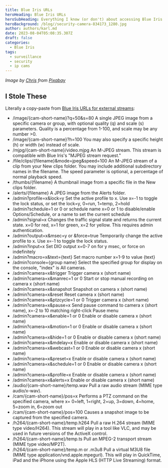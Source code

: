 ```yaml
---
title: Blue Iris URLs
heroHeading: Blue Iris URLs
heroSubHeading: Everything I know (or don't) about accessing Blue Iris content by URL.
heroBackground: /blog//security-camera-834173_1280.jpg
author: authors/karl.md
date: 2023-08-04T05:08:35.307Z
draft: false
categories:
  - Blue Iris
tags:
  - surveillance
  - security
  - ip cams
---
```


*Image by [Chris](https://pixabay.com/users/chrisjmit-248609/?utm_source=link-attribution\&utm_medium=referral\&utm_campaign=image\&utm_content=834173) from [Pixabay](https://pixabay.com//?utm_source=link-attribution\&utm_medium=referral\&utm_campaign=image\&utm_content=834173)*

## I Stole These

Literally a copy-paste from [Blue Iris URLs for external streams](https://ipcamtalk.com/threads/blue-iris-urls-for-external-streams.24994/post-238524):

* /image/{cam-short-name}?q=50\&s=80 A single JPEG image from a specific camera or group, with optional quality (q) and scale (s) parameters. Quality is a percentage from 1-100, and scale may be any number >0.
* /image/{cam-short-name}?h=100 You may also specify a specific height (h) or width (w) instead of scale.
* /mjpg/{cam-short-name}/video.mjpg An M-JPEG stream. This stream is compatible with Blue Iris's "MJPEG stream request."
* /file/clips/{filename}\&mode=jpeg\&speed=100 An M-JPEG stream of a clip from your New clips folder. You may include additional subdirectory names in the filename. The speed parameter is optional, a percentage of normal playback speed.
* /thumbs/{filename} A thumbnail image from a specific file in the New clips folder.
* /alerts/{filename} A JPEG image from the Alerts folder.
* /admin?profile=x\&lock=y Set the active profile to x. Use x=-1 to toggle the lock status, or set the lock=y, 0=run, 1=temp, 2=hold
* /admin?schedule=1 or 0 or schedule name x=0 or 1 to disable/enable Options/Schedule, or a name to set the current schedule
* /admin?signal=x Changes the traffic signal state and returns the current state. x=0 for red, x=1 for green, x=2 for yellow. This requires admin authentication.
* /admin?output=x\&msec=y or \&force=true Temporarily change the active profile to x. Use x=-1 to toggle the lock status.
* /admin?input=x Set DIO output x=0-7 on for y msec, or force on indefinitely
* /admin?macro=x\&text={text} Set macro number x=1-9 to value {text}
* /admin?console={group name} Select the specified group for display on the console, "index" is All cameras.
* /admin?camera=x\&trigger Trigger camera x (short name)
* /admin?camera=x\&manrec=1 or 0 Start or stop manual recording on camera x (short name)
* /admin?camera=x\&snapshot Snapshot on camera x (short name)
* /admin?camera=x\&reset Reset camera x (short name)
* /admin?camera=x\&ptzcycle=1 or 0 Trigger camera x (short name)
* /admin?camera=x\&pause=x Send pause command to camera x (short name), x=-2 to 10 matching right-click Pause menu
* /admin?camera=x\&enable=1 or 0 Enable or disable camera x (short name)
* /admin?camera=x\&motion=1 or 0 Enable or disable camera x (short name)
* /admin?camera=x\&hide=1 or 0 Enable or disable camera x (short name)
* /admin?camera=x\&mdelay=x Enable or disable camera x (short name)
* /admin?camera=x\&webcast=1 or 0 Enable or disable camera x (short name)
* /admin?camera=x\&preset=x Enable or disable camera x (short name)
* /admin?camera=x\&schedule=1 or 0 Enable or disable camera x (short name)
* /admin?camera=x\&profile=x Enable or disable camera x (short name)
* /admin?camera=x\&alerts=x Enable or disable camera x (short name)
* /audio/{cam-short-name}/temp.wav Pull a raw audio stream (MIME type audio/x-wav).
* /cam/{cam-short-name}/pos=x Performs a PTZ command on the specified camera, where x= 0=left, 1=right, 2=up, 3=down, 4=home, 5=zoom in, 6=zoom out
* /cam/{cam-short-name}/pos=100 Causes a snapshot image to be captured from the specified camera.
* /h264/{cam-short-name}/temp.h264 Pull a raw H.264 stream (MIME type video/H264). This stream will play in a tool like VLC, and may be used in future versions of the ActiveX control.
* /h264/{cam-short-name}/temp.ts Pull an MPEG-2 transport stream (MIME type video/MP2T).
* /h264/{cam-short-name}/temp.m or .m3u8 Pull a virtual M3U8 file (MIME type application/vnd.apple.mpegurl). This will play in QuickTime, iPad and the iPhone using the Apple HLS (HTTP Live Streaming) format.
